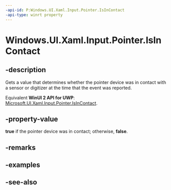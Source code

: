 ```yaml
---
-api-id: P:Windows.UI.Xaml.Input.Pointer.IsInContact
-api-type: winrt property
---
```


<!-- Property syntax
public bool IsInContact { get; }
-->

# Windows.UI.Xaml.Input.Pointer.IsInContact

## -description
Gets a value that determines whether the pointer device was in contact with a sensor or digitizer at the time that the event was reported.

Equivalent **WinUI 2 API for UWP**: [Microsoft.UI.Xaml.Input.Pointer.IsInContact](/windows/winui/api/microsoft.ui.xaml.input.pointer.isincontact).

## -property-value
**true** if the pointer device was in contact; otherwise, **false**.

## -remarks

## -examples

## -see-also
